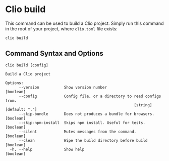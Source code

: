 # Clio build

This command can be used to build a Clio project. Simply run this command in the root of your project, where `clio.toml` file exists:

```text
clio build
```

## Command Syntax and Options

```text
clio build [config]

Build a Clio project

Options:
      --version           Show version number                          [boolean]
      --config            Config file, or a directory to read configs from.
                                                         [string] [default: "."]
      --skip-bundle       Does not produces a bundle for browsers.     [boolean]
      --skip-npm-install  Skips npm install. Useful for tests.         [boolean]
      --silent            Mutes messages from the command.             [boolean]
      --clean             Wipe the build directory before build        [boolean]
  -h, --help              Show help                                    [boolean]

```



